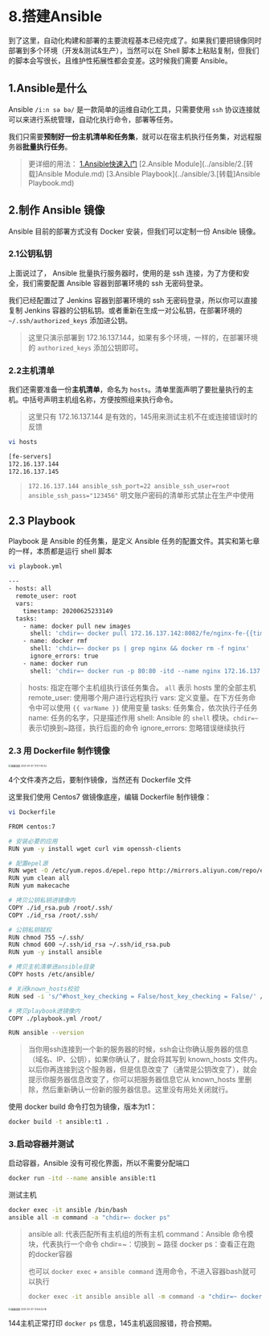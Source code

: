 # 8.搭建Ansible



到了这里，自动化构建和部署的主要流程基本已经完成了。如果我们要把镜像同时部署到多个环境（开发&测试&生产），当然可以在 Shell 脚本上粘贴复制，但我们的脚本会写很长，且维护性拓展性都会变差。这时候我们需要 Ansible。



## 1.Ansible是什么

Ansible `/i:n sə bə/`  是一款简单的运维自动化工具，只需要使用 `ssh` 协议连接就可以来进行系统管理，自动化执行命令，部署等任务。

我们只需要**预制好一份主机清单和任务集**，就可以在宿主机执行任务集，对远程服务器**批量执行任务**。

> 更详细的用法：
> [1.Ansible快速入门](../ansible/1.[转载]Ansible快速入门.md)
> [2.Ansible Module](../ansible/2.[转载]Ansible Module.md)
> [3.Ansible Playbook](../ansible/3.[转载]Ansible Playbook.md)



## 2.制作 Ansible 镜像

Ansible 目前的部署方式没有 Docker 安装，但我们可以定制一份 Ansible 镜像。

### 2.1公钥私钥

上面说过了， Ansible 批量执行服务器时，使用的是 ssh 连接，为了方便和安全，我们需要配置 Ansible 容器到部署环境的 ssh 无密码登录。

我们已经配置过了  Jenkins 容器到部署环境的 ssh 无密码登录，所以你可以直接复制 Jenkins 容器的公钥私钥。或者重新在生成一对公私钥，在部署环境的 `~/.ssh/authorized_keys` 添加进公钥。

> 这里只演示部署到 172.16.137.144，如果有多个环境，一样的，在部署环境的 `authorized_keys` 添加公钥即可。



### 2.2主机清单

我们还需要准备一份**主机清单**，命名为 `hosts`。清单里面声明了要批量执行的主机。中括号声明主机组名称，方便按照组来执行命令。

> 这里只有 172.16.137.144 是有效的，145用来测试主机不在或连接错误时的反馈

```bash
vi hosts
```

```bash
[fe-servers]
172.16.137.144
172.16.137.145
```

> `172.16.137.144 ansible_ssh_port=22 ansible_ssh_user=root ansible_ssh_pass="123456"`
> 明文账户密码的清单形式禁止在生产中使用



## 2.3 Playbook


Playbook 是 Ansible 的任务集，是定义 Ansible 任务的配置文件。其实和第七章的一样，本质都是运行 shell 脚本


```bash
vi playbook.yml
```

```bash
---
- hosts: all
  remote_user: root
  vars:
    timestamp: 20200625233149
  tasks:
    - name: docker pull new images
      shell: 'chdir=~ docker pull 172.16.137.142:8082/fe/nginx-fe-{{timestamp}}'
    - name: docker rmf
      shell: 'chdir=~ docker ps | grep nginx && docker rm -f nginx'
      ignore_errors: true
    - name: docker run
      shell: 'chdir=~ docker run -p 80:80 -itd --name nginx 172.16.137.142:8082/fe/nginx-fe-{{timestamp}}'
```

> hosts: 指定在哪个主机组执行该任务集合。 `all` 表示 hosts 里的全部主机
> remote_user: 使用哪个用户进行远程执行
> vars: 定义变量。在下方任务命令中可以使用 `{{ varName }}` 使用变量
> tasks: 任务集合，依次执行子任务
> name: 任务的名字，只是描述作用
> shell: Ansible 的 `shell` 模块。`chdir=~` 表示切换到~路径，执行后面的命令
> ignore_errors: 忽略错误继续执行



### 2.3 用 Dockerfile 制作镜像

<img src="https://zwhid.oss-cn-shenzhen.aliyuncs.com/blog/19-46-50-Fmfb7H.png" alt="屏幕快照 2021-01-07 下午7.45.52" style="zoom:33%;" />

4个文件凑齐之后，要制作镜像，当然还有 Dockerfile 文件


这里我们使用 Centos7 做镜像底座，编辑 Dockerfile 制作镜像：

```bash
vi Dockerfile
```

```bash
FROM centos:7

# 安装必要的应用
RUN yum -y install wget curl vim openssh-clients

# 配置epel源
RUN wget -O /etc/yum.repos.d/epel.repo http://mirrors.aliyun.com/repo/epel-7.repo
RUN yum clean all
RUN yum makecache

# 拷贝公钥私钥进镜像内
COPY ./id_rsa.pub /root/.ssh/
COPY ./id_rsa /root/.ssh/

# 公钥私钥赋权
RUN chmod 755 ~/.ssh/
RUN chmod 600 ~/.ssh/id_rsa ~/.ssh/id_rsa.pub
RUN yum -y install ansible

# 拷贝主机清单进ansible目录
COPY hosts /etc/ansible/

# 关闭known_hosts校验
RUN sed -i 's/^#host_key_checking = False/host_key_checking = False/' /etc/ansible/ansible.cfg

# 拷贝playbook进镜像内
COPY ./playbook.yml /root/

RUN ansible --version
```

> 当你用ssh连接到一个新的服务器的时候，ssh会让你确认服务器的信息（域名、IP、公钥），如果你确认了，就会将其写到 known_hosts 文件内。 以后你再连接到这个服务器，但是信息改变了（通常是公钥改变了），就会提示你服务器信息改变了，你可以把服务器信息它从 known_hosts 里删除，然后重新确认一份新的服务器信息。这里没有用处关闭就行。



使用 docker build 命令打包为镜像，版本为t1：

```bash
docker build -t ansible:t1 .
```



### 3.启动容器并测试

启动容器，Ansible 没有可视化界面，所以不需要分配端口

```bash
docker run -itd --name ansible ansible:t1
```



测试主机

```bash
docker exec -it ansible /bin/bash
ansible all -m command -a "chdir=~ docker ps"
```

> ansible all: 代表匹配所有主机组的所有主机
> command：Ansible 命令模块，代表执行一个命令
> chdir=~：切换到 ~ 路径
> docker ps：查看正在跑的docker容器
>
> 也可以 `docker exec` + `ansible command` 连用命令，不进入容器bash就可以执行
> ```bash
> docker exec -it ansible ansible all -m command -a "chdir=~ docker ps"
> ```



<img src="https://zwhid.oss-cn-shenzhen.aliyuncs.com/blog/20-03-22-Ezdwfp.png" alt="屏幕快照 2021-01-07 下午8.02.16" style="zoom:33%;" />

144主机正常打印 `docker ps` 信息，145主机返回报错，符合预期。